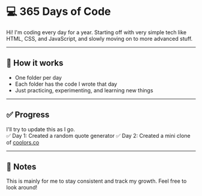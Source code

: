 # 💻 365 Days of Code

Hi! I'm coding every day for a year. Starting off with very simple tech like HTML, CSS, and JavaScript, and slowly moving on to more advanced stuff. 

---

## 📅 How it works

- One folder per day  
- Each folder has the code I wrote that day  
- Just practicing, experimenting, and learning new things

---

## ✅ Progress

I'll try to update this as I go.  
✅ Day 1: Created a random quote generator
✅ Day 2: Created a mini clone of [coolors.co](https://coolors.co)

---

## 📌 Notes

This is mainly for me to stay consistent and track my growth. Feel free to look around!

